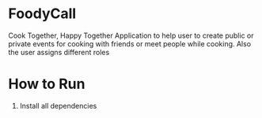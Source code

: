 # FoodyCall
Cook Together, Happy Together
Application to help user to create public or private events for cooking with
friends or meet people while cooking. Also the user assigns different roles

# How to Run
1. Install all dependencies
``` bundle install
